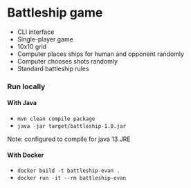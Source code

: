 # Battleship game

- CLI interface
- Single-player game
- 10x10 grid
- Computer places ships for human and opponent randomly
- Computer chooses shots randomly
- Standard battleship rules


### Run locally
#### With Java
- `mvn clean compile package`
- `java -jar target/battleship-1.0.jar`

Note: configured to compile for java 13 JRE

#### With Docker
- `docker build -t battleship-evan .`
- `docker run -it --rm battleship-evan`